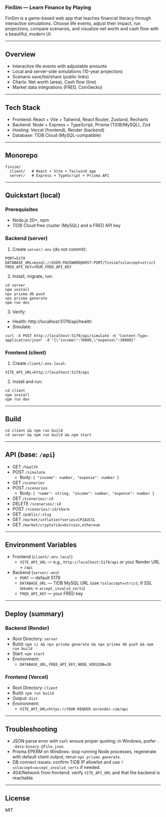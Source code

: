 ### FinSim — Learn Finance by Playing

FinSim is a game-based web app that teaches financial literacy through interactive simulations. Choose life events, adjust their impact, run projections, compare scenarios, and visualize net worth and cash flow with a beautiful, modern UI.

---

## Overview

- Interactive life events with adjustable amounts
- Local and server-side simulations (10-year projection)
- Scenario save/list/share (public links)
- Charts: Net worth (area), Cash flow (line)
- Market data integrations (FRED, CoinGecko)

---

## Tech Stack

- Frontend: React + Vite + Tailwind, React Router, Zustand, Recharts
- Backend: Node + Express + TypeScript, Prisma (TiDB/MySQL), Zod
- Hosting: Vercel (frontend), Render (backend)
- Database: TiDB Cloud (MySQL-compatible)

---

## Monorepo

```
finsim/
  client/   # React + Vite + Tailwind app
  server/   # Express + TypeScript + Prisma API
```

---

## Quickstart (local)

### Prerequisites
- Node.js 20+, npm
- TiDB Cloud free cluster (MySQL) and a FRED API key

### Backend (server)
1) Create `server/.env` (do not commit):
```
PORT=5179
DATABASE_URL=mysql://USER:PASSWORD@HOST:PORT/finsim?sslaccept=strict
FRED_API_KEY=YOUR_FRED_API_KEY
```
2) Install, migrate, run:
```
cd server
npm install
npx prisma db push
npx prisma generate
npm run dev
```
3) Verify:
- Health: http://localhost:5179/api/health
- Simulate:
```
curl -X POST http://localhost:5179/api/simulate -H "Content-Type: application/json" -d "{\"income\":70000,\"expense\":38000}"
```

### Frontend (client)
1) Create `client/.env.local`:
```
VITE_API_URL=http://localhost:5179/api
```
2) Install and run:
```
cd client
npm install
npm run dev
```

---

## Build

```
cd client && npm run build
cd server && npm run build && npm start
```

---

## API (base: `/api`)

- GET `/health`
- POST `/simulate`
  - Body: `{ "income": number, "expense": number }`
- GET `/scenarios`
- POST `/scenarios`
  - Body: `{ "name": string, "income": number, "expense": number }`
- GET `/scenarios/:id`
- DELETE `/scenarios/:id`
- POST `/scenarios/:id/share`
- GET `/public/:slug`
- GET `/market/inflation?series=CPIAUCSL`
- GET `/market/crypto?ids=bitcoin,ethereum`

---

## Environment Variables

- Frontend (`client/.env.local`)
  - `VITE_API_URL` — e.g., `http://localhost:5179/api` or your Render URL + `/api`
- Backend (`server/.env`)
  - `PORT` — default 5179
  - `DATABASE_URL` — TiDB MySQL URL (use `?sslaccept=strict`; if SSL issues → `accept_invalid_certs`)
  - `FRED_API_KEY` — your FRED key

---

## Deploy (summary)

### Backend (Render)
- Root Directory: `server`
- Build: `npm ci && npx prisma generate && npx prisma db push && npm run build`
- Start: `npm start`
- Environment:
  - `DATABASE_URL`, `FRED_API_KEY`, `NODE_VERSION=20`

### Frontend (Vercel)
- Root Directory: `client`
- Build: `npm run build`
- Output: `dist`
- Environment:
  - `VITE_API_URL=https://YOUR-RENDER.onrender.com/api`

---

## Troubleshooting

- JSON parse error with curl: ensure proper quoting; in Windows, prefer `--data-binary @file.json`.
- Prisma EPERM on Windows: stop running Node processes, regenerate with default client output, rerun `npx prisma generate`.
- DB connect issues: confirm TiDB IP allowlist and use `?sslaccept=accept_invalid_certs` if needed.
- 404/Network from frontend: verify `VITE_API_URL` and that the backend is reachable.

---

## License

MIT



